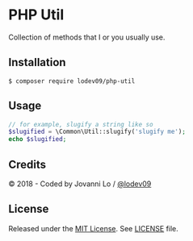 PHP Util
============================

Collection of methods that I or you usually use.

## Installation
```term
$ composer require lodev09/php-util
```

## Usage
```php
// for example, slugify a string like so
$slugified = \Common\Util::slugify('slugify me');
echo $slugified;
```

## Credits
&copy; 2018 - Coded by Jovanni Lo / [@lodev09](http://twitter.com/lodev09)

## License
Released under the [MIT License](http://opensource.org/licenses/MIT).
See [LICENSE](LICENSE) file.
